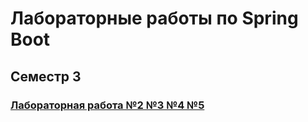 # Лабораторные работы по Spring Boot


## Семестр 3

### [Лабораторная работа №2 №3 №4 №5](https://github.com/D-A-Borisov/MySecondTestAppSpringBoot/tree/master/src/main/java/ru/arkhipov/MySecondTestAppSrpringBoot)
